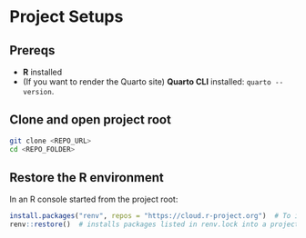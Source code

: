 # Project Setups 

## Prereqs
- **R** installed 
- (If you want to render the Quarto site) **Quarto CLI** installed: `quarto --version`.

## Clone and open project root

```bash
git clone <REPO_URL>
cd <REPO_FOLDER>  
```

## Restore the R environment

In an R console started from the project root:

```r
install.packages("renv", repos = "https://cloud.r-project.org")  # To install renv for first time only
renv::restore()  # installs packages listed in renv.lock into a project-local library
```